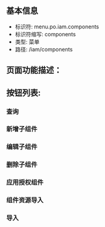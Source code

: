 
## 基本信息

- 标识符: menu.po.iam.components
- 标识符缩写: components
- 类型: 菜单
- 路径: /iam/components

## 页面功能描述：





## 按钮列表:


### 查询



### 新增子组件



### 编辑子组件



### 删除子组件



### 应用授权组件



### 组件资源导入



### 导入


